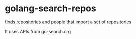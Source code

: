# golang-search-repos

finds repositories and people that import a set of repositories

It uses APIs from go-search.org
